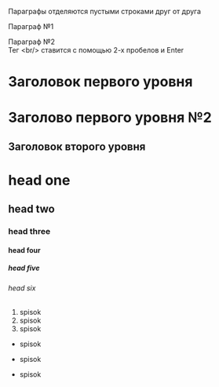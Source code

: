 Параграфы отделяются пустыми строками друг от друга

Параграф №1

Параграф №2  
Тег &lt;br/> ставится с помощью 2-х пробелов и Enter

Заголовок первого уровня
========================

Заголово первого уровня №2
=

Заголовок второго уровня
------------------------

# head one
## head two
### head three
#### head four
##### head five
###### head six

1. spisok
1. spisok
1. spisok

+ spisok
- spisok
* spisok

